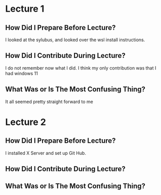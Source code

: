# Lecture 1

## How Did I Prepare Before Lecture?
I looked at the sylubus, and looked over the wsl install instructions.

## How Did I Contribute During Lecture?

I do not remember now what I did. I think my only contribution was that I had windows 11

## What Was or Is The Most Confusing Thing?

It all seemed pretty straight forward to me

# Lecture 2

## How Did I Prepare Before Lecture?
I installed X Server and set up Git Hub. 

## How Did I Contribute During Lecture?


## What Was or Is The Most Confusing Thing?

